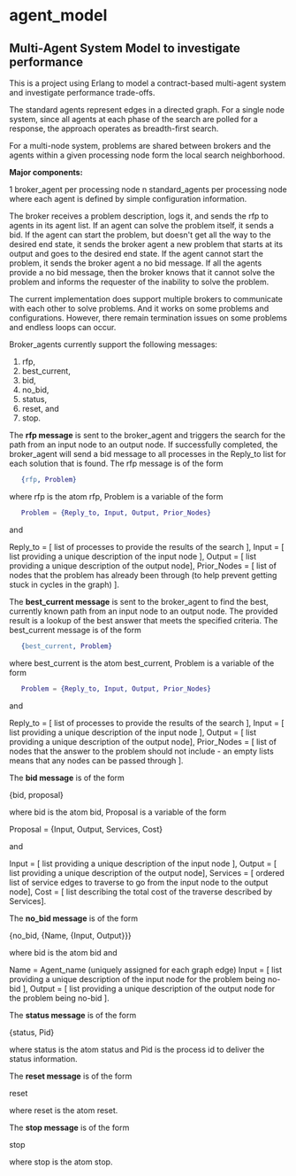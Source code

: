 agent_model
===========

Multi-Agent System Model to investigate performance
---------------------------------------------------

This is a project using Erlang to model a contract-based multi-agent system and investigate performance trade-offs.

The standard agents represent edges in a directed graph.  For a single node system, since all agents at each phase
of the search are polled for a response, the approach operates as breadth-first search.

For a multi-node system, problems are shared between brokers and the agents within a given processing node form the local
search neighborhood.

**Major components:**

1 broker_agent per processing node
n standard_agents per processing node
     where each agent is defined by simple configuration information.
     
The broker receives a problem description, logs it, and sends the rfp to agents in its agent list.
If an agent can solve the problem itself, it sends a bid.  If the agent can start the problem, but doesn't get
all the way to the desired end state, it sends the broker agent a new problem that starts at its output and goes
to the desired end state.  If the agent cannot start the problem, it sends the broker agent a no bid message.
If all the agents provide a no bid message, then the broker knows that it cannot solve the problem and informs the
requester of the inability to solve the problem.

The current implementation does support multiple brokers to communicate with each other to solve problems.  And it works
on some problems and configurations.  However, there remain termination issues on some problems and endless loops can occur.

Broker_agents currently support the following messages:

   1.  rfp,
   2.  best_current,
   3.  bid,
   4.  no_bid,
   5.  status,
   6.  reset, and
   7.  stop.

The **rfp message** is sent to the broker_agent and triggers the search for the path from an input node to an output node.
If successfully completed, the broker_agent will send a bid message to all processes in the Reply_to list for each solution
that is found.  The rfp message is of the form

```erlang
   {rfp, Problem}
```

where rfp is the atom rfp, Problem is a variable of the form

```erlang
   Problem = {Reply_to, Input, Output, Prior_Nodes}
```

and

   Reply_to = [ list of processes to provide the results of the search ],
   Input = [ list providing a unique description of the input node ],
   Output = [ list providing a unique description of the output node],
   Prior_Nodes = [ list of nodes that the problem has already been through (to help prevent getting stuck in cycles in the graph) ].

The **best_current message** is sent to the broker_agent to find the best, currently known path from an input node to an output node.
The provided result is a lookup of the best answer that meets the specified criteria.  The best_current message is of the form

```erlang
   {best_current, Problem}
```

where best_current is the atom best_current, Problem is a variable of the form

```erlang
   Problem = {Reply_to, Input, Output, Prior_Nodes}
```

and

   Reply_to = [ list of processes to provide the results of the search ],
   Input = [ list providing a unique description of the input node ],
   Output = [ list providing a unique description of the output node],
   Prior_Nodes = [ list of nodes that the answer to the problem should not include -  an empty lists means that any nodes can be passed through ].


The **bid message** is of the form

   {bid, proposal}

where bid is the atom bid, Proposal is a variable of the form

   Proposal = {Input, Output, Services, Cost}

and

   Input = [ list providing a unique description of the input node ],
   Output = [ list providing a unique description of the output node],
   Services = [ ordered list of service edges to traverse to go from the input node to the output node],
   Cost = [ list describing the total cost of the traverse described by Services].

The **no_bid message** is of the form

   {no_bid, {Name, {Input, Output}}}

where bid is the atom bid and

   Name = Agent_name (uniquely assigned for each graph edge)
   Input = [ list providing a unique description of the input node for the problem being no-bid ],
   Output = [ list providing a unique description of the output node for the problem being no-bid ].


The **status message** is of the form

   {status, Pid}

where status is the atom status and Pid is the process id to deliver the status information.


The **reset message** is of the form

   reset

where reset is the atom reset.


The **stop message** is of the form

   stop

where stop is the atom stop.


